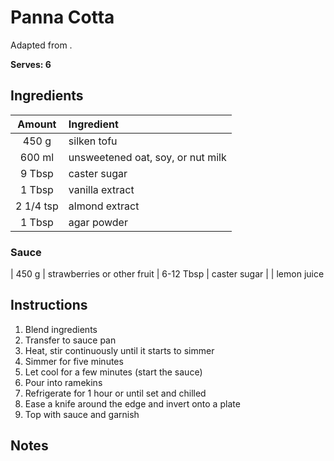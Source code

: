 # Panna Cotta

Adapted from []().

**Serves: 6** 

## Ingredients

| Amount  | Ingredient
| :----:  | :---------
| 450 g   | silken tofu
| 600 ml  | unsweetened oat, soy, or nut milk
| 9 Tbsp  | caster sugar
| 1 Tbsp  | vanilla extract
| 2 1/4 tsp | almond extract
| 1 Tbsp  | agar powder

### Sauce

| 450 g   | strawberries or other fruit
| 6-12 Tbsp | caster sugar
|         | lemon juice

## Instructions

1. Blend ingredients
1. Transfer to sauce pan
1. Heat, stir continuously until it starts to simmer
1. Simmer for five minutes
1. Let cool for a few minutes (start the sauce)
1. Pour into ramekins
1. Refrigerate for 1 hour or until set and chilled
1. Ease a knife around the edge and invert onto a plate
1. Top with sauce and garnish

## Notes

